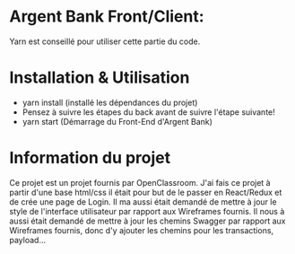 # Argent Bank Front/Client:

Yarn est conseillé pour utiliser cette partie du code.

# Installation & Utilisation

  - yarn install (installé les dépendances du projet)
  - Pensez à suivre les étapes du back avant de suivre l'étape suivante!
  - yarn start (Démarrage du Front-End d'Argent Bank)

# Information du projet

Ce projet est un projet fournis par OpenClassroom.
J'ai fais ce projet à partir d'une base html/css il était pour but de le passer en React/Redux et de crée une page de Login. Il ma aussi était demandé de mettre à jour le style de l'interface utilisateur par rapport aux Wireframes fournis.
Il nous à aussi était demandé de mettre à jour les chemins Swagger par rapport aux Wireframes fournis, donc d'y ajouter les chemins pour les transactions, payload...
